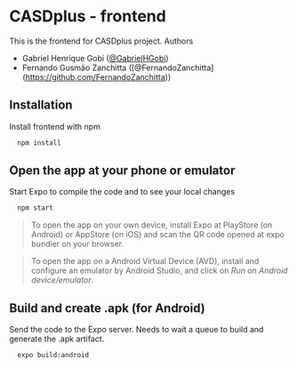 # CASDplus - frontend

This is the frontend for CASDplus project. Authors
- Gabriel Henrique Gobi ([@GabrielHGobi](https://github.com/kowalks))
- Fernando Gusmão Zanchitta ([@FernandoZanchitta] (https://github.com/FernandoZanchitta))

## Installation

Install frontend with npm

```bash
  npm install
```

## Open the app at your phone or emulator

Start Expo to compile the code and to see your local changes
```bash
  npm start
```

> To open the app on your own device, install Expo at PlayStore (on Android) or AppStore (on iOS) and scan the QR code opened at expo bundler on your browser.

> To open the app on a Android Virtual Device (AVD), install and configure an emulator by Android Studio, and click on _Run on Android device/emulator_.

## Build and create .apk (for Android)

Send the code to the Expo server. Needs to wait a queue to build and generate the .apk artifact.
```bash
  expo build:android
```

